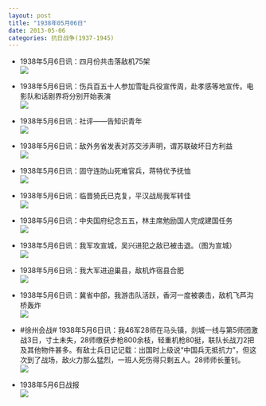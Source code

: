 ```yaml
---
layout: post
title: "1938年05月06日"
date: 2013-05-06
categories: 抗日战争(1937-1945)
---
```


<meta name="referrer" content="no-referrer" />

- 1938年5月6日讯：四月份共击落敌机75架 <br/><img src="https://ww2.sinaimg.cn/large/aca367d8jw1e4exlsmp5oj209r0fz75m.jpg" />

- 1938年5月6日讯：伤兵百五十人参加雪耻兵役宣传周，赴孝感等地宣传。电影队和话剧界将分别开始表演 <br/><img src="https://ww4.sinaimg.cn/large/aca367d8jw1e4evvc6limj20az0fddhi.jpg" />

- 1938年5月6日讯：社评——告知识青年 <br/><img src="https://ww4.sinaimg.cn/large/aca367d8jw1e4eu4u0gxmj20b00t9gpa.jpg" />

- 1938年5月6日讯：敌外务省发表对苏交涉声明，谓苏联破坏日方利益 <br/><img src="https://ww1.sinaimg.cn/large/aca367d8jw1e4ese4tql8j20c10hvmyp.jpg" />

- 1938年5月6日讯：固守连防山死难官兵，蒋特优予抚恤 <br/><img src="https://ww2.sinaimg.cn/large/aca367d8jw1e4en6vddcpj20c10lmmyf.jpg" />

- 1938年5月6日讯：临晋猗氏已克复，平汉战局我军转佳 <br/><img src="https://ww1.sinaimg.cn/large/aca367d8jw1e4ehzoi3hwj20c10kfjti.jpg" />

- 1938年5月6日讯：中央国府纪念五五，林主席勉励国人完成建国任务 <br/><img src="https://ww4.sinaimg.cn/large/aca367d8jw1e4eg97fqhxj20bw0m5ac3.jpg" />

- 1938年5月6日讯：我军攻宣城，吴兴进犯之敌已被击退。（图为宣城） <br/><img src="https://ww2.sinaimg.cn/large/aca367d8jw1e4eeisp1poj20c10j3766.jpg" />

- 1938年5月6日讯：我大军进迫巢县，敌机炸宿县合肥 <br/><img src="https://ww3.sinaimg.cn/large/aca367d8jw1e4ecsctqrhj20c10sp416.jpg" />

- 1938年5月6日讯：冀省中部，我游击队活跃，香河一度被袭击，敌机飞芦沟桥轰炸 <br/><img src="https://ww1.sinaimg.cn/large/aca367d8jw1e4eb1xxtzcj20c10y4acz.jpg" />

- #徐州会战# 1938年5月6日讯：我46军28师在马头镇，剡城一线与第5师团激战3日，寸土未失，28师缴获步枪800余枝，轻重机枪80挺，联队长战刀2把及其他物件甚多。有敌士兵日记记载：出国时上级说“中国兵无抵抗力”，但这次到了战场，敌火力那么猛烈，一班人死伤得只剩五人。28师师长董钊。 <br/><img src="https://ww4.sinaimg.cn/large/aca367d8jw1e4e913g25kj20m80gygq1.jpg" />

- 1938年5月6日战报 <br/><img src="https://ww4.sinaimg.cn/large/aca367d8jw1e4e7l05ynlj20f00kzad2.jpg" />

